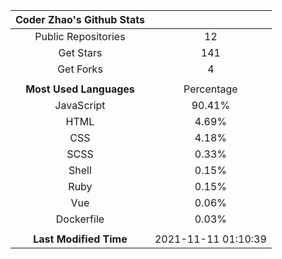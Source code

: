 | **Coder Zhao's Github Stats** | |
|:-:|:-:|
| Public Repositories | 12 |
| Get Stars | 141 |
| Get Forks | 4 |
| | |
| **Most Used Languages** | Percentage |
| JavaScript | 90.41% |
| HTML | 4.69% |
| CSS | 4.18% |
| SCSS | 0.33% |
| Shell | 0.15% |
| Ruby | 0.15% |
| Vue | 0.06% |
| Dockerfile | 0.03% |
| | |
| **Last Modified Time** | 2021-11-11 01:10:39 |